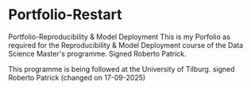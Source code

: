 # Portfolio-Restart
Portfolio-Reproducibility &amp; Model Deployment
This is my Porfolio as required for the Reproducibility & Model Deployment course of the Data Science Master's programme.
Signed Roberto Patrick.


This programme is being followed at the University of Tilburg.
signed Roberto Patrick (changed on 17-09-2025)